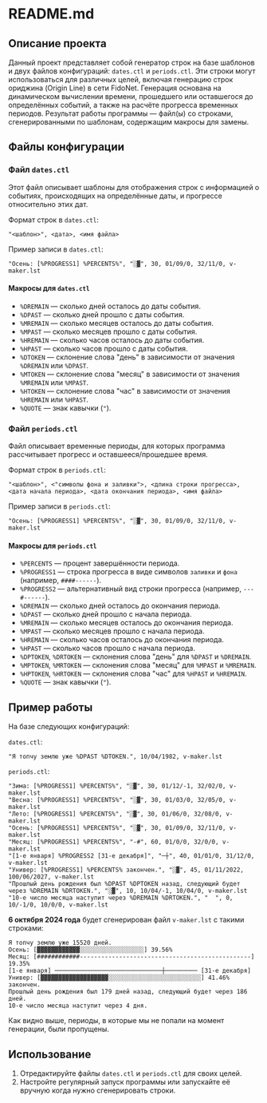 # README.md

## Описание проекта

Данный проект представляет собой генератор строк на базе шаблонов и двух файлов конфигураций: `dates.ctl` и `periods.ctl`. Эти строки могут использоваться для различных целей, включая генерацию строк ориджина (Origin Line) в сети FidoNet. Генерация основана на динамическом вычислении времени, прошедшего или оставшегося до определённых событий, а также на расчёте прогресса временных периодов. Результат работы программы — файл(ы) со строками, сгенерированными по шаблонам, содержащим макросы для замены.

## Файлы конфигурации

### Файл `dates.ctl`

Этот файл описывает шаблоны для отображения строк с информацией о событиях, происходящих на определённые даты, и прогрессе относительно этих дат.

Формат строк в `dates.ctl`:

```
"<шаблон>", <дата>, <имя файла>
```

Пример записи в `dates.ctl`:

```
"Осень: [%PROGRESS1] %PERCENTS%", "░▓", 30, 01/09/0, 32/11/0, v-maker.lst
```

#### Макросы для `dates.ctl`

- `%DREMAIN` — сколько дней осталось до даты события.
- `%DPAST` — сколько дней прошло с даты события.
- `%MREMAIN` — сколько месяцев осталось до даты события.
- `%MPAST` — сколько месяцев прошло с даты события.
- `%HREMAIN` — сколько часов осталось до даты события.
- `%HPAST` — сколько часов прошло с даты события.
- `%DTOKEN` — склонение слова "день" в зависимости от значения `%DREMAIN` или `%DPAST`.
- `%MTOKEN` — склонение слова "месяц" в зависимости от значения `%MREMAIN` или `%MPAST`.
- `%HTOKEN` — склонение слова "час" в зависимости от значения `%HREMAIN` или `%HPAST`.
- `%QUOTE` — знак кавычки (`"`).

### Файл `periods.ctl`

Файл описывает временные периоды, для которых программа рассчитывает прогресс и оставшееся/прошедшее время.

Формат строк в `periods.ctl`:

```
"<шаблон>", <"символы фона и заливки">, <длина строки прогресса>, <дата начала периода>, <дата окончания периода>, <имя файла>
```

Пример записи в `periods.ctl`:

```
"Осень: [%PROGRESS1] %PERCENTS%", "░▓", 30, 01/09/0, 32/11/0, v-maker.lst
```

#### Макросы для `periods.ctl`

- `%PERCENTS` — процент завершённости периода.
- `%PROGRESS1` — строка прогресса в виде символов `заливки` и `фона` (например, `####------`).
- `%PROGRESS2` — альтернативный вид строки прогресса (например, `---#------`).
- `%DREMAIN` — сколько дней осталось до окончания периода.
- `%DPAST` — сколько дней прошло с начала периода.
- `%MREMAIN` — сколько месяцев осталось до окончания периода.
- `%MPAST` — сколько месяцев прошло с начала периода.
- `%HREMAIN` — сколько часов осталось до окончания периода.
- `%HPAST` — сколько часов прошло с начала периода.
- `%DPTOKEN`, `%DRTOKEN` — склонения слова "день" для `%DPAST` и `%DREMAIN`.
- `%MPTOKEN`, `%MRTOKEN` — склонения слова "месяц" для `%MPAST` и `%MREMAIN`.
- `%HPTOKEN`, `%HRTOKEN` — склонения слова "час" для `%HPAST` и `%HREMAIN`.
- `%QUOTE` — знак кавычки (`"`).

## Пример работы

На базе следующих конфигураций:

`dates.ctl`:

```
"Я топчу землю уже %DPAST %DTOKEN.", 10/04/1982, v-maker.lst
```

`periods.ctl`:

```
"Зима: [%PROGRESS1] %PERCENTS%", "░▓", 30, 01/12/-1, 32/02/0, v-maker.lst
"Весна: [%PROGRESS1] %PERCENTS%", "░▓", 30, 01/03/0, 32/05/0, v-maker.lst
"Лето: [%PROGRESS1] %PERCENTS%", "░▓", 30, 01/06/0, 32/08/0, v-maker.lst
"Осень: [%PROGRESS1] %PERCENTS%", "░▓", 30, 01/09/0, 32/11/0, v-maker.lst
"Месяц: [%PROGRESS1] %PERCENTS%", "-#", 60, 01/0/0, 32/0/0, v-maker.lst
"[1-е января] %PROGRESS2 [31-е декабря]", "─┼", 40, 01/01/0, 31/12/0, v-maker.lst
"Универ: [%PROGRESS1] %PERCENTS% закончен.", "░▓", 45, 01/11/2022, 100/06/2027, v-maker.lst
"Прошлый день рождения был %DPAST %DPTOKEN назад, следующий будет через %DREMAIN %DRTOKEN.", "░▓", 10, 10/04/-1, 10/04/0, v-maker.lst
"10-е число месяца наступит через %DREMAIN %DRTOKEN.", "  ", 0, 10/-1/0, 10/0/0, v-maker.lst
```

**6 октября 2024 года** будет сгенерирован файл `v-maker.lst` с такими строками:

```
Я топчу землю уже 15520 дней.
Осень: [▓▓▓▓▓▓▓▓▓▓▓▓░░░░░░░░░░░░░░░░░░] 39.56%
Месяц: [############------------------------------------------------] 19.35%
[1-е января] ──────────────────────────────┼───────── [31-е декабря]
Универ: [▓▓▓▓▓▓▓▓▓▓▓▓▓▓▓▓▓▓▓░░░░░░░░░░░░░░░░░░░░░░░░░░] 41.46% закончен.
Прошлый день рождения был 179 дней назад, следующий будет через 186 дней.
10-е число месяца наступит через 4 дня.
```

Как видно выше, периоды, в которые мы не попали на момент генерации, были пропущены.

## Использование

1. Отредактируйте файлы `dates.ctl` и `periods.ctl` для своих целей.
2. Настройте регулярный запуск программы или запускайте её вручную когда нужно сгенерировать строки.
